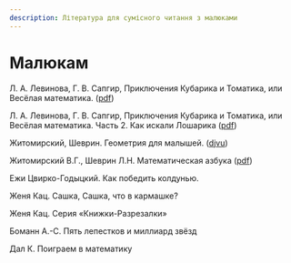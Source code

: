```yaml
---
description: Література для сумісного читання з малюками
---
```


# Малюкам

Л. А. Левинова, Г. В. Сапгир, Приключения Кубарика и Томатика, или Весёлая математика. \([pdf](http://philipok4.narod.ru/Tuser7/Kubarik1.pdf)\)

Л. А. Левинова, Г. В. Сапгир, Приключения Кубарика и Томатика, или Весёлая математика. Часть 2. Как искали Лошарика \([pdf](http://philipok4.narod.ru/Tuser7/Kubarik2.pdf)\)

Житомирский, Шеврин. Геометрия для малышей. \([djvu](https://sheba.spb.ru/s/knigi/zhitomir-geometriya.djvu)\)

Житомирский В.Г., Шеврин Л.Н. Математическая азбука \([pdf](https://sheba.spb.ru/za/matemat-azbuka-1980.pdf)\)

Ежи Цвирко-Годыцкий. Как победить колдунью. 

Женя Кац. Сашка, Сашка, что в кармашке? 

Женя Кац. Серия «Книжки-Разрезалки» 

Боманн А.-С. Пять лепестков и миллиард звёзд 

Дал К. Поиграем в математику


